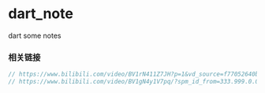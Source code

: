 # dart_note
dart some notes

### 相关链接
```dart
// https://www.bilibili.com/video/BV1rN411Z7JH?p=1&vd_source=f77052640b85914f03a73844227a0063
// https://www.bilibili.com/video/BV1gN4y1V7pq/?spm_id_from=333.999.0.0
```
